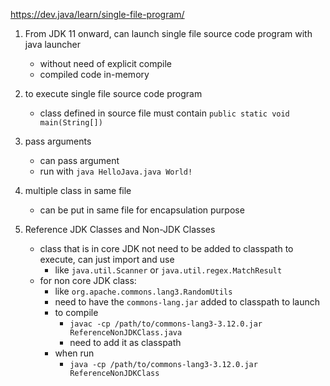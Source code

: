 https://dev.java/learn/single-file-program/
1. From JDK 11 onward, can launch single file source code program with java launcher 
    - without need of explicit compile
    - compiled code in-memory
2. to execute single file source code program
    - class defined in source file must contain `public static void main(String[])`

3. pass arguments
    - can pass argument
    - run with `java HelloJava.java World!`
4. multiple class in same file
    - can be put in same file for encapsulation purpose

5. Reference JDK Classes and Non-JDK Classes
    - class that is in core JDK not need to be added to classpath to execute, can just import and use
        - like `java.util.Scanner` or `java.util.regex.MatchResult`
    - for non core JDK class:
        - like `org.apache.commons.lang3.RandomUtils`
        - need to have the `commons-lang.jar` added to classpath to launch
        - to compile 
            - `javac -cp /path/to/commons-lang3-3.12.0.jar ReferenceNonJDKClass.java`
            - need to add it as classpath
        - when run
            - `java -cp /path/to/commons-lang3-3.12.0.jar ReferenceNonJDKClass`
